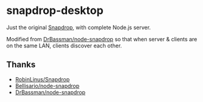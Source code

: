 # snapdrop-desktop
Just the original [Snapdrop](https://github.com/RobinLinus/Snapdrop), with complete Node.js server.

Modified from [DrBassman/node-snapdrop](https://github.com/DrBassman/node-snapdrop) so that when server & clients are on the same LAN, clients discover each other.

## Thanks
* [RobinLinus/Snapdrop](https://github.com/RobinLinus/Snapdrop)
* [Bellisario/node-snapdrop](https://github.com/Bellisario/node-snapdrop)
* [DrBassman/node-snapdrop](https://github.com/DrBassman/node-snapdrop)

